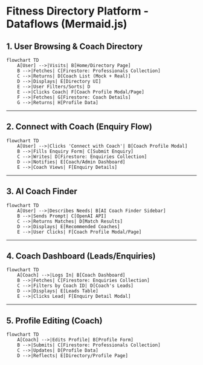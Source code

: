 # Fitness Directory Platform - Dataflows (Mermaid.js)

## 1. User Browsing & Coach Directory

```mermaid
flowchart TD
    A[User] -->|Visits| B[Home/Directory Page]
    B -->|Fetches| C[Firestore: Professionals Collection]
    C -->|Returns| D[Coach List (Mock + Real)]
    D -->|Displays| E[Directory UI]
    E -->|User Filters/Sorts| D
    E -->|Clicks Coach| F[Coach Profile Modal/Page]
    F -->|Fetches| G[Firestore: Coach Details]
    G -->|Returns| H[Profile Data]
```

---

## 2. Connect with Coach (Enquiry Flow)

```mermaid
flowchart TD
    A[User] -->|Clicks 'Connect with Coach'| B[Coach Profile Modal]
    B -->|Fills Enquiry Form| C[Submit Enquiry]
    C -->|Writes| D[Firestore: Enquiries Collection]
    D -->|Notifies| E[Coach/Admin Dashboard]
    E -->|Coach Views| F[Enquiry Details]
```

---

## 3. AI Coach Finder

```mermaid
flowchart TD
    A[User] -->|Describes Needs| B[AI Coach Finder Sidebar]
    B -->|Sends Prompt| C[OpenAI API]
    C -->|Returns Matches| D[Match Results]
    D -->|Displays| E[Recommended Coaches]
    E -->|User Clicks| F[Coach Profile Modal/Page]
```

---

## 4. Coach Dashboard (Leads/Enquiries)

```mermaid
flowchart TD
    A[Coach] -->|Logs In| B[Coach Dashboard]
    B -->|Fetches| C[Firestore: Enquiries Collection]
    C -->|Filters by Coach ID| D[Coach's Leads]
    D -->|Displays| E[Leads Table]
    E -->|Clicks Lead| F[Enquiry Detail Modal]
```

---

## 5. Profile Editing (Coach)

```mermaid
flowchart TD
    A[Coach] -->|Edits Profile| B[Profile Form]
    B -->|Submits| C[Firestore: Professionals Collection]
    C -->|Updates| D[Profile Data]
    D -->|Reflects| E[Directory/Profile Page]
``` 